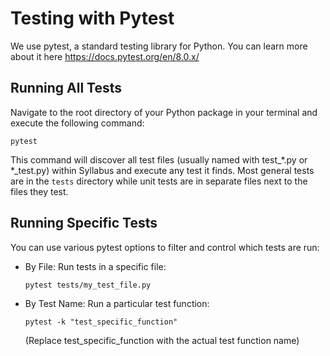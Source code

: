 # Testing with Pytest
We use pytest, a standard testing library for Python. You can learn more about it here https://docs.pytest.org/en/8.0.x/
## Running All Tests
Navigate to the root directory of your Python package in your terminal and execute the following command:

```pytest```

This command will discover all test files (usually named with test_*.py or *_test.py) within Syllabus and execute any test it finds. Most general tests are in the `tests` directory while unit tests are in separate files next to the files they test.

## Running Specific Tests

You can use various pytest options to filter and control which tests are run:

- By File: Run tests in a specific file:

    ```pytest tests/my_test_file.py```

- By Test Name: Run a particular test function:

    ```pytest -k "test_specific_function"```

    (Replace test_specific_function with the actual test function name)

